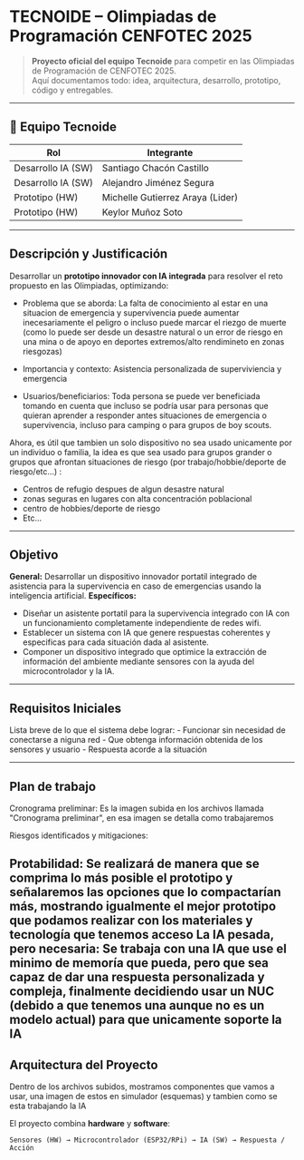 # TECNOIDE – Olimpiadas de Programación CENFOTEC 2025  

> **Proyecto oficial del equipo Tecnoide** para competir en las Olimpiadas de Programación de CENFOTEC 2025.  
Aquí documentamos todo: idea, arquitectura, desarrollo, prototipo, código y entregables.  

---

## 👥 **Equipo Tecnoide**
| Rol                | Integrante                      |
|--------------------|---------------------------------|
| Desarrollo IA (SW) | Santiago Chacón Castillo        |
| Desarrollo IA (SW) | Alejandro Jiménez Segura        |
| Prototipo (HW)     | Michelle Gutierrez Araya (Lider)|
| Prototipo (HW)     | Keylor Muñoz Soto               |

---

##  **Descripción y Justificación**
Desarrollar un **prototipo innovador con IA integrada** para resolver el reto propuesto en las Olimpiadas, optimizando:
- Problema que se aborda:
La falta de conocimiento al estar en una situacion de emergencia y supervivencia puede aumentar inecesariamente el peligro o incluso puede marcar el riezgo de muerte
(como lo puede ser desde un desastre natural o un error de riesgo en una mina o de apoyo en deportes extremos/alto rendimineto en zonas riesgozas)
  
- Importancia y contexto:
 Asistencia personalizada de superviviencia y emergencia

- Usuarios/beneficiarios: 
Toda persona se puede ver beneficiada tomando en cuenta que incluso se podría usar para personas que quieran aprender a responder antes situaciones de emergencia o supervivencia, incluso para camping o para grupos de boy scouts.

Ahora, es útil que tambien un solo dispositivo no sea usado unicamente por un individuo o familia, la idea es que sea usado para grupos grander o grupos que afrontan situaciones de riesgo (por trabajo/hobbie/deporte de riesgo/etc...) :

  - Centros de refugio despues de algun desastre natural
  - zonas seguras en lugares con alta concentración poblacional
  - centro de hobbies/deporte de riesgo 
  - Etc...

---

##  **Objetivo**
**General:**
Desarrollar un dispositivo innovador portatil integrado de asistencia para la supervivencia en caso de emergencias usando la inteligencia artificial.
**Específicos:**
  - Diseñar un asistente portatil para la supervivencia integrado con IA con un funcionamiento completamente independiente de redes wifi.
  - Establecer un sistema con IA que genere respuestas coherentes y especificas para cada situación dada al asistente.
  - Componer un dispositivo integrado que optimice la extracción de información del ambiente mediante sensores con la ayuda del microcontrolador y la IA.

---

##  **Requisitos Iniciales**
Lista breve de lo que el sistema debe lograr:
    - Funcionar sin necesidad de conectarse a niguna red
    - Que obtenga información obtenida de los sensores y usuario
    - Respuesta acorde a la situación
   
---

##  **Plan de trabajo**
Cronograma preliminar:
Es la imagen subida en los archivos llamada "Cronograma preliminar", en esa imagen se detalla como trabajaremos

Riesgos identificados y mitigaciones:

Protabilidad: Se realizará de manera que se comprima lo más posible el prototipo y señalaremos las opciones que lo compactarían más, mostrando igualmente el mejor prototipo que podamos realizar con los materiales y tecnología que tenemos acceso
La IA pesada, pero necesaria: Se trabaja con una IA que use el minimo de memoría que pueda, pero que sea capaz de dar una respuesta personalizada y compleja, finalmente decidiendo usar un NUC (debido a que tenemos una aunque no es un modelo actual) para que unicamente soporte la IA
---

##  **Arquitectura del Proyecto**
Dentro de los archivos subidos, mostramos componentes que vamos a usar, una imagen de estos en simulador (esquemas) y tambien como se esta trabajando la IA

El proyecto combina **hardware** y **software**:

```plaintext
Sensores (HW) → Microcontrolador (ESP32/RPi) → IA (SW) → Respuesta / Acción


